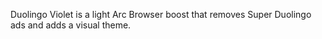 Duolingo Violet is a light Arc Browser boost that removes Super Duolingo ads and adds a visual theme.
